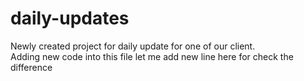 # daily-updates
Newly created project for daily update for one of our client.<br>
Adding new code into this file
let me add new line here for check the difference
